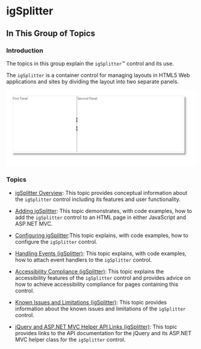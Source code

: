 ﻿<!--
|metadata|
{
    "fileName": "igsplitter",
    "controlName": "igSplitter",
    "tags": ["Getting Started","Layouts"]
}
|metadata|
-->

# igSplitter



## In This Group of Topics
### Introduction

The topics in this group explain the `igSplitter`™ control and its use.

The `igSplitter` is a container control for managing layouts in HTML5 Web applications and sites by dividing the layout into two separate panels.

![](images/igSplitter_1.png)

### Topics

- [igSplitter Overview](igSplitter-Overview.html): This topic provides conceptual information about the `igSplitter` control including its features and user functionality.

- [Adding igSplitter](Adding-igSplitter.html): This topic demonstrates, with code examples, how to add the `igSplitter` control to an HTML page in either JavaScript and ASP.NET MVC.

- [Configuring igSplitter](Configuring-igSplitter.html):This topic explains, with code examples, how to configure the `igSplitter` control.

- [Handling Events (igSplitter)](igSplitter-Handling-Events.html): This topic explains, with code examples, how to attach event handlers to the `igSplitter` control.

- [Accessibility Compliance (igSplitter)](igSplitter-Accessibility-Compliance.html): This topic explains the accessibility features of the `igSplitter` control and provides advice on how to achieve accessibility compliance for pages containing this control.

- [Known Issues and Limitations (igSplitter)](igSplitter-Known-Issues-and-Limitations.html): This topic provides information about the known issues and limitations of the `igSplitter` control.

- [jQuery and ASP.NET MVC Helper API Links (igSplitter)](igSplitter-jQuery-and-ASP.NET-MVC-Helper-API-Links.html): This topic provides links to the API documentation for the jQuery and its ASP.NET MVC helper class for the `igSplitter` control.





 

 



